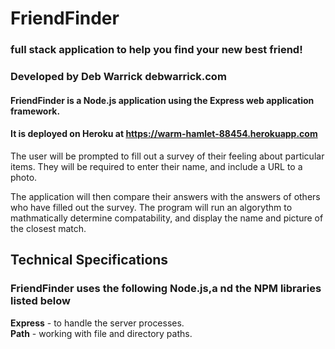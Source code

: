 # FriendFinder
### full stack application to help you find your new best friend!

### Developed by Deb Warrick debwarrick.com

#### FriendFinder is a Node.js application using the Express web application framework.
#### It is deployed on Heroku at https://warm-hamlet-88454.herokuapp.com

The user will be prompted to fill out a survey of their feeling about particular items.
They will be required to enter their name, and include a URL to a photo.

The application will then compare their answers with the answers of others who have filled out the survey.
The program will run an algorythm to mathmatically determine compatability, and display the name and picture of the closest match.

## Technical Specifications

### FriendFinder uses the following Node.js,a nd the NPM libraries listed below

**Express** - to handle the server processes.  
**Path** - working with file and directory paths.  



